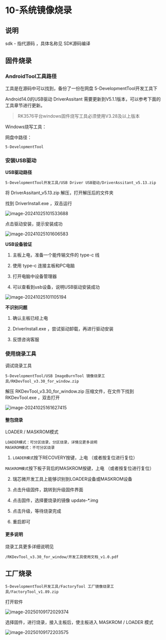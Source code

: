 # 10-系统镜像烧录



## 说明

sdk - 指代源码 ，具体名称见 SDK源码编译



## 固件烧录

### AndroidTool工具路径

工具是在源码中可以找到，备份了一份在网盘 5-DevelopmentTool开发工具下

Android14.0的USB驱动 DriverAssitant 需要更新到V5.1.1版本，可以参考下面的工具章节进行更新。

>  RK3576平台windows固件烧写工具必须使用V3.28及以上版本

Windows烧写工具：

网盘中路径：

```
5-DevelopmentTool
```



### 安装USB驱动

**USB驱动路径**

```
5-DevelopmentTool开发工具/USB Driver USB驱动/DriverAssitant_v5.13.zip
```

将 DriverAssitant_v5.13.zip 解压，打开解压后的文件夹

找到 DriverInstall.exe ，双击运行

![image-20241025101533688](http://tanzhtanzh.oss-cn-shenzhen.aliyuncs.com/img/image-20241025101533688.png)

点击驱动安装，提示安装成功

![image-20241025101606583](http://tanzhtanzh.oss-cn-shenzhen.aliyuncs.com/img/image-20241025101606583.png)



**USB设备验证**

1. 主板上电，准备一个能传输文件的 type-c 线
2. 使用 type-c 连接主板和PC电脑

3. 打开电脑中设备管理器

4. 可以查看到usb设备，说明USB驱动安装成功

![image-20241025101105194](http://tanzhtanzh.oss-cn-shenzhen.aliyuncs.com/img/image-20241025101105194.png)





**不识别问题**

1. 确认主板已经上电

2. DriverInstall.exe ，尝试驱动卸载，再进行驱动安装

3. 反馈咨询客服



### 使用烧录工具

调试烧录工具

```
5-DevelopmentTool/USB ImageBurnTool 镜像烧录工具/RKDevTool_v3.30_for_window.zip
```

解压 RKDevTool_v3.30_for_window.zip 压缩文件，在文件下找到 RKDevTool.exe ，双击打开

![image-20241025161627415](http://tanzhtanzh.oss-cn-shenzhen.aliyuncs.com/img/image-20241025161627415.png)



#### **整包烧录**

LOADER / MASKROM模式

```
LOADER模式：可分区烧录，分区烧录，详情见更多说明
MASKROM模式：不可分区烧录
```

1. `LOADER模式`按下RECOVERY按键，上电 （或者按复位进行复位）

`MASKROM模式`按下板子背后的MASKROM按键，上电 （或者按复位进行复位）

2. 瑞芯微开发工具上能够识别到LOADER设备或MASKROM设备

3. 点击升级固件，跳转到升级固件界面

4. 点击固件，选择要烧录的镜像 update-*.img

5. 点击升级，等待烧录完成

6. 重启即可



#### **更多说明**

烧录工具更多详细说明见

```
/RKDevTool_v3.30_for_window/开发工具使用文档_v1.0.pdf
```



## 工厂烧录

```
5-DevelopmentTool开发工具/FactoryTool 工厂镜像烧录工具/FactoryTool_v1.89.zip
```
打开软件

![image-20250109172029374](http://tanzhtanzh.oss-cn-shenzhen.aliyuncs.com/img/image-20250109172029374.png)

选择固件，进行烧录，接入主板后，使主板进入 MASKROM / LOADER 模式

![image-20250109172203575](http://tanzhtanzh.oss-cn-shenzhen.aliyuncs.com/img/image-20250109172203575.png)
